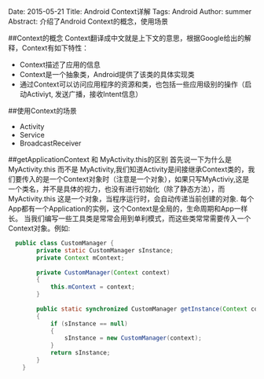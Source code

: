 Date: 2015-05-21
Title: Android Context详解
Tags: Android
Author: summer
Abstract: 介绍了Android Context的概念，使用场景


##Context的概念
  Context翻译成中文就是上下文的意思，根据Google给出的解释，Context有如下特性：
  * Context描述了应用的信息
  * Context是一个抽象类，Android提供了该类的具体实现类
  * 通过Context可以访问应用程序的资源和类，也包括一些应用级别的操作（启动Activiyt, 发送广播，接收Intent信息）

##使用Context的场景
  * Activity
  * Service 
  * BroadcastReceiver

##getApplicationContext 和 MyActivity.this的区别
  首先说一下为什么是MyActivity.this 而不是 MyActivity,我们知道Activity是间接继承Context类的，我们要传入的是一个Context对象时（注意是一个对象），如果只写MyActiviy,这是一个类名，并不是具体的视力，也没有进行初始化（除了静态方法），而MyActivity.this 这是一个对象，当程序运行时，会自动传递当前创建的对象.
  每个App都有一个Application的实例，这个Context是全局的，生命周期和App一样长。
  当我们编写一些工具类是常常会用到单利模式，而这些类常常需要传入一个Context对象。例如:
```java
  public class CustomManager {
        private static CustomManager sInstance;
        private Context mContext;
     
        private CustomManager(Context context)
        {
            this.mContext = context;
        }
     
        public static synchronized CustomManager getInstance(Context context)
        {
            if (sInstance == null)
            {
                sInstance = new CustomManager(context);
            }
            return sInstance;
        }
    }
```